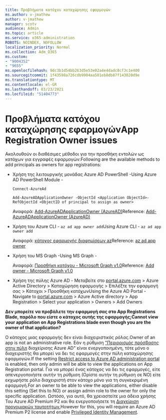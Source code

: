 ```yaml
---
title: Προβλήματα κατόχου καταχώρησης εφαρμογών
ms.author: v-jmathew
author: v-jmathew
manager: scotv
audience: Admin
ms.topic: article
ms.service: o365-administration
ROBOTS: NOINDEX, NOFOLLOW
localization_priority: Normal
ms.collection: Adm_O365
ms.custom:
- "9004352"
- "9655"
ms.openlocfilehash: 9dc3b1d54bb263d5e53e02a4e4dadc8cf3c1e400
ms.sourcegitcommit: 1f43598a726cdb9904aa501eb8db87f143020d9e
ms.translationtype: MT
ms.contentlocale: el-GR
ms.lasthandoff: 03/23/2021
ms.locfileid: "51404773"
---
```

# <a name="app-registration-owner-issues"></a><span data-ttu-id="fc12f-102">Προβλήματα κατόχου καταχώρησης εφαρμογών</span><span class="sxs-lookup"><span data-stu-id="fc12f-102">App Registration Owner issues</span></span>

<span data-ttu-id="fc12f-103">Ακολουθούν οι διαθέσιμες μέθοδοι για την προσθήκη εντολών ως κατόχων για εγγραφές εφαρμογών:</span><span class="sxs-lookup"><span data-stu-id="fc12f-103">Following are the available methods to add principals as owners for app registrations:</span></span>

- <span data-ttu-id="fc12f-104">Χρήση της λειτουργικής μονάδας Azure AD PowerShell -</span><span class="sxs-lookup"><span data-stu-id="fc12f-104">Using Azure AD PowerShell Module -</span></span>

    `Connect-AzureAd`

    `Add-AzureADApplicationOwner -ObjectId <Application ObjectId>-RefObjectId <ObjectID of principal to assign as owner>`

    <span data-ttu-id="fc12f-105">Αναφορά: [Add-AzureADApplicationOwner (AzureAD)](https://docs.microsoft.com/powershell/module/azuread/add-azureadapplicationowner)</span><span class="sxs-lookup"><span data-stu-id="fc12f-105">Reference: [Add-AzureADApplicationOwner (AzureAD)](https://docs.microsoft.com/powershell/module/azuread/add-azureadapplicationowner)</span></span>
- <span data-ttu-id="fc12f-106">Χρήση του Azure CLI - `az ad app owner add`</span><span class="sxs-lookup"><span data-stu-id="fc12f-106">Using Azure CLI - `az ad app owner add`</span></span>

    <span data-ttu-id="fc12f-107">Αναφορά: [κάτοχος εφαρμογής διαφημίσεων az](https://docs.microsoft.com/cli/azure/ad/app/owner)</span><span class="sxs-lookup"><span data-stu-id="fc12f-107">Reference: [az ad app owner](https://docs.microsoft.com/cli/azure/ad/app/owner)</span></span>
- <span data-ttu-id="fc12f-108">Χρήση του MS Graph -</span><span class="sxs-lookup"><span data-stu-id="fc12f-108">Using MS Graph -</span></span>

    <span data-ttu-id="fc12f-109">Αναφορά: [Προσθήκη κατόχου - Microsoft Graph v1.0](https://docs.microsoft.com/graph/api/application-post-owners)</span><span class="sxs-lookup"><span data-stu-id="fc12f-109">Reference: [Add owner - Microsoft Graph v1.0](https://docs.microsoft.com/graph/api/application-post-owners)</span></span>
- <span data-ttu-id="fc12f-110">Χρήση της πύλης Azure AD - Μεταβείτε στο [portal.azure.com](https://portal.azure.com/) > Azure Active Directory > Καταχώρηση εφαρμογής > Επιλέξτε την εφαρμογή σας > Κάτοχοι > Προσθήκη κατόχων</span><span class="sxs-lookup"><span data-stu-id="fc12f-110">Using the Azure AD Portal - Navigate to [portal.azure.com](https://portal.azure.com/) > Azure Active directory > App Registration > Select your application > Owners > Add Owners</span></span>

<span data-ttu-id="fc12f-111">**Δεν μπορείτε να προβάλετε την εφαρμογή σας στο App Registrations Blade, παρόλο που είστε ο κάτοχος αυτής της εφαρμογής;**</span><span class="sxs-lookup"><span data-stu-id="fc12f-111">**Cannot view your application on App Registrations blade even though you are the owner of that application?**</span></span>

<span data-ttu-id="fc12f-112">Ο κάτοχος μιας εφαρμογής δεν είναι διαχειριστικός ρόλος.</span><span class="sxs-lookup"><span data-stu-id="fc12f-112">Owner of an app is not an administrative role.</span></span> <span data-ttu-id="fc12f-113">Εάν η ρύθμιση ["Περιορισμός πρόσβασης στην πύλη](https://docs.microsoft.com/azure/active-directory/fundamentals/users-default-permissions) διαχείρισης Azure AD" είναι ενεργοποιημένη, τότε μόνο ο διαχειριστής θα μπορεί να δει τις εφαρμογές στην πύλη καταχώρησης εφαρμογών.</span><span class="sxs-lookup"><span data-stu-id="fc12f-113">If the setting [Restrict access to Azure AD administration portal](https://docs.microsoft.com/azure/active-directory/fundamentals/users-default-permissions) is enabled, then only admin will be able to view the applications on App Registration portal.</span></span> <span data-ttu-id="fc12f-114">Για να μπορεί ένας κάτοχος να δει τις εφαρμογές, είτε απενεργοποιήστε αυτήν τη ρύθμιση (Ορίστε αυτήν τη ρύθμιση σε NO) είτε εκχωρήστε ρόλο διαχειριστή στον κάτοχο μόνο για τη συγκεκριμένη εφαρμογή.</span><span class="sxs-lookup"><span data-stu-id="fc12f-114">For an owner to be able to view the applications, either disable this setting (Set this to NO) or assign admin role to the owner for only the specific application.</span></span> <span data-ttu-id="fc12f-115">Ωστόσο, για αυτό, θα χρειαστείτε μια άδεια χρήσης Του Azure AD Premium P2 και θα ενεργοποιήσετε τη [Διαχείριση προνομιακών ταυτοτήτων.](https://docs.microsoft.com/azure/active-directory/privileged-identity-management/pim-configure)</span><span class="sxs-lookup"><span data-stu-id="fc12f-115">However for this, you will require an Azure AD Premium P2 license and enable [Privileged Identity Management](https://docs.microsoft.com/azure/active-directory/privileged-identity-management/pim-configure).</span></span>
